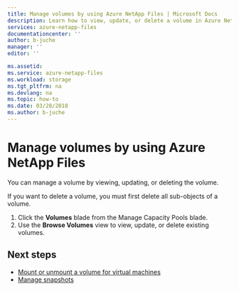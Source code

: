 ```yaml
---
title: Manage volumes by using Azure NetApp Files | Microsoft Docs
description: Learn how to view, update, or delete a volume in Azure NetApp Files. To delete a volume, first delete all sub-objects of a volume.
services: azure-netapp-files
documentationcenter: ''
author: b-juche
manager: ''
editor: ''

ms.assetid:
ms.service: azure-netapp-files
ms.workload: storage
ms.tgt_pltfrm: na
ms.devlang: na
ms.topic: how-to
ms.date: 03/28/2018
ms.author: b-juche
---
```

# Manage volumes by using Azure NetApp Files
You can manage a volume by viewing, updating, or deleting the volume. 

If you want to delete a volume, you must first delete all sub-objects of a volume. 

1.	Click the **Volumes** blade from the Manage Capacity Pools blade. 
2.	Use the **Browse Volumes** view to view, update, or delete existing volumes. 



## Next steps 

* [Mount or unmount a volume for virtual machines](azure-netapp-files-mount-unmount-volumes-for-virtual-machines.md)
* [Manage snapshots](azure-netapp-files-manage-snapshots.md)